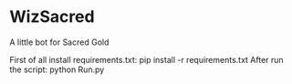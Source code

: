 # WizSacred
A little bot for Sacred Gold

First of all install requirements.txt:
pip install -r requirements.txt
After run the script:
python Run.py
